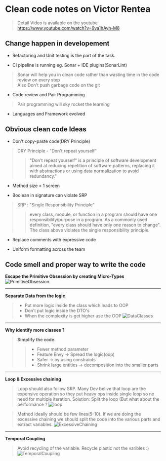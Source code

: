 # Clean code notes on Victor Rentea

> Detail Video is available on the youtube
> https://www.youtube.com/watch?v=6va1hAyh-M8

## Change happen in developement

* Refactoring and Unit testing is the part of the task.     

* CI pipeline is running eg. Sonar + IDE plugins(SonarLint)       
> Sonar will help you in clean code rather than wasting time in the code review on every step           
> Also Don't push garbage code on the git           
    
* Code review and Pair Programming             
> Pair programming will sky rocket the learning
* Languages and Framework evolved         

## Obvious clean code Ideas 

* Don't copy-paste code(DRY Principle)
> DRY Principle - "Don't repeat yourself"
>> "Don't repeat yourself" is a principle of software development aimed at reducing repetition of software patterns, replacing it with abstractions or using data normalization to avoid redundancy."       

* Method size < 1 screen      

* Boolean in signature can violate SRP               
> SRP : "Single Responsibility Principle"           
>> every class, module, or function in a program should have one responsibility/purpose in a program. As a commonly used definition, "every class should have only one reason to change". The class above violates the single responsibility principle.             

* Replace comments with expressive code

* Uniform formatting across the team

## Code smell and proper way to write the code 

**Escape the Primitive Obsession by creating Micro-Types**
![PrimitiveObsession](https://user-images.githubusercontent.com/84851340/221503250-b6eb6f31-f799-4eed-a234-080590add1aa.png)
________________________________________________________________
**Separate Data from the logic**

>* Put more logic inside the class which leads to OOP
>* Don't put logic inside the DTO's 
>* When the complexity is get higher use the OOP
![DataClasses](https://user-images.githubusercontent.com/84851340/221506430-b8e428a9-c95e-4c20-9f37-dd965ed58859.png)

_______________________________________________________________

**Why identify more classes ?**

> **Simplify the code.**               
>>* Fewer method parameter              
>>* Feature Envy -> Spread the logic(oop)           
>>* Safer -> by using constraints           
>>* Shrink large entities -> decomposition into the smaller parts    
_________________________________________________________________

**Loop & Excessive chaining**
> Loop should also follow SRP.
> Many Dev belive that loop are the expensive operation so they put heavy ops inside single loop so no need for multiple iteration.
> Solution: Split the loop (But what about the performance ?
![loop](https://user-images.githubusercontent.com/84851340/221512124-a2b1fd2f-f9e8-411c-a655-777b791ad6a9.png)

> Method ideally should be few lines(5-10).
> If we are doing the excessive chaining we should split the code into the various parts and extract variables.
![ExcessiveChaining](https://user-images.githubusercontent.com/84851340/221512151-8eee1dd2-ea3d-40d3-827c-0849c1b97078.png)

________________________________________________________________________

**Temporal Coupling**
> Avoid recycling of the variable.
> Recycle plastic not the varibles :)
> ![TemporalCoupling](https://user-images.githubusercontent.com/84851340/221513852-60802b7f-f02e-4344-9353-1bf672867ae5.png)

